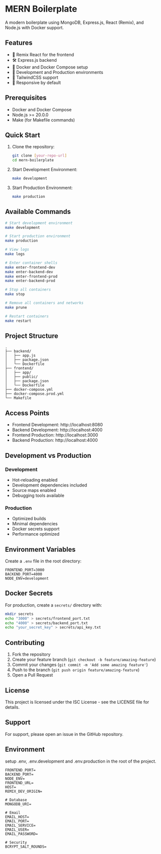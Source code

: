 # MERN Boilerplate

A modern boilerplate using MongoDB, Express.js, React (Remix), and Node.js with Docker support.

## Features

- 🚀 Remix React for the frontend
- 🛠 Express.js backend
- 🐳 Docker and Docker Compose setup
- 🔄 Development and Production environments
- 🎨 TailwindCSS support
- 📱 Responsive by default

## Prerequisites

- Docker and Docker Compose
- Node.js >= 20.0.0
- Make (for Makefile commands)

## Quick Start

1. Clone the repository:
   ```bash
   git clone [your-repo-url]
   cd mern-boilerplate
   ```

2. Start Development Environment:
   ```bash
   make development
   ```

3. Start Production Environment:
   ```bash
   make production
   ```

## Available Commands

```bash
# Start development environment
make development

# Start production environment
make production

# View logs
make logs

# Enter container shells
make enter-frontend-dev
make enter-backend-dev
make enter-frontend-prod
make enter-backend-prod

# Stop all containers
make stop

# Remove all containers and networks
make prune

# Restart containers
make restart
```

## Project Structure

```
.
├── backend/
│   ├── app.js
│   ├── package.json
│   └── Dockerfile
├── frontend/
│   ├── app/
│   ├── public/
│   ├── package.json
│   └── Dockerfile
├── docker-compose.yml
├── docker-compose.prod.yml
└── Makefile
```

## Access Points

- Frontend Development: http://localhost:8080
- Backend Development: http://localhost:4000
- Frontend Production: http://localhost:3000
- Backend Production: http://localhost:4000

## Development vs Production

### Development
- Hot-reloading enabled
- Development dependencies included
- Source maps enabled
- Debugging tools available

### Production
- Optimized builds
- Minimal dependencies
- Docker secrets support
- Performance optimized

## Environment Variables

Create a `.env` file in the root directory:

```env
FRONTEND_PORT=3000
BACKEND_PORT=4000
NODE_ENV=development
```

## Docker Secrets

For production, create a `secrets/` directory with:

```bash
mkdir secrets
echo "3000" > secrets/frontend_port.txt
echo "4000" > secrets/backend_port.txt
echo "your_secret_key" > secrets/api_key.txt
```

## Contributing

1. Fork the repository
2. Create your feature branch (`git checkout -b feature/amazing-feature`)
3. Commit your changes (`git commit -m 'Add some amazing feature'`)
4. Push to the branch (`git push origin feature/amazing-feature`)
5. Open a Pull Request

## License

This project is licensed under the ISC License - see the LICENSE file for details.

## Support

For support, please open an issue in the GitHub repository.

## Environment

setup .env, .env.development and .env.production in the root of the project.

```
FRONTEND_PORT=
BACKEND_PORT=
NODE_ENV=
FRONTEND_URL=
HOST=
REMIX_DEV_ORIGIN=

# Database
MONGODB_URI=

# Email
EMAIL_HOST=
EMAIL_PORT=
EMAIL_SERVICE=
EMAIL_USER=
EMAIL_PASSWORD=

# Security
BCRYPT_SALT_ROUNDS=
```